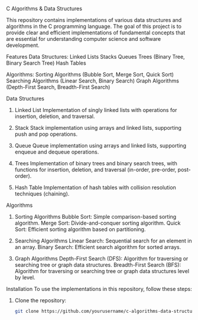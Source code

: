 C Algorithms & Data Structures

This repository contains implementations of various data structures and algorithms in the C programming language. The goal of this project is to provide clear and efficient implementations of fundamental concepts that are essential for understanding computer science and software development.

Features
Data Structures:
 Linked Lists
 Stacks
 Queues
 Trees (Binary Tree, Binary Search Tree)
 Hash Tables
 
 Algorithms:
  Sorting Algorithms (Bubble Sort, Merge Sort, Quick Sort)
  Searching Algorithms (Linear Search, Binary Search)
  Graph Algorithms (Depth-First Search, Breadth-First Search)

Data Structures
1. Linked List
    Implementation of singly linked lists with operations for insertion, deletion, and traversal.
   
2. Stack
    Stack implementation using arrays and linked lists, supporting push and pop operations.
   
3. Queue
    Queue implementation using arrays and linked lists, supporting enqueue and dequeue operations.
   
4. Trees
    Implementation of binary trees and binary search trees, with functions for insertion, deletion, and traversal (in-order, pre-order, post-order).
   
5. Hash Table
    Implementation of hash tables with collision resolution techniques (chaining).

Algorithms
1. Sorting Algorithms
    Bubble Sort: Simple comparison-based sorting algorithm.
    Merge Sort: Divide-and-conquer sorting algorithm.
    Quick Sort: Efficient sorting algorithm based on partitioning.
   
2. Searching Algorithms
    Linear Search: Sequential search for an element in an array.
    Binary Search: Efficient search algorithm for sorted arrays.

3. Graph Algorithms
    Depth-First Search (DFS): Algorithm for traversing or searching tree or graph data structures.
    Breadth-First Search (BFS): Algorithm for traversing or searching tree or graph data structures level by level.

Installation
To use the implementations in this repository, follow these steps:

1. Clone the repository:
   ```bash
   git clone https://github.com/yourusername/c-algorithms-data-structures.git
